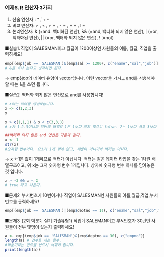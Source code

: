 ### 예제6. R 연산자 3가지 ###

1. 산술 연산자 : * / + -
2. 비교 연산자: > , < , > = , < = , = = , ! =
3. 논리연산자: & (=and. 백터화된 연산), && (=and, 백터화 되지 않은 연산), | (=or, 백터화된 연산), || (=or, 백터화 되지 않은 연산), ! (=not)

■실습1. 직업이 SALESMAN이고 월급이 1200이상인 사원들의 이름, 월급, 직업을 출력하세요!

```r
emp[(emp$job == 'SALESMAN')&(emp$sal >= 1200), c("ename","sal","job")]
# &를 하나 쓴다고 생각하면 된다.
```
→ emp$job의 데이터 유형이 vector입니다. 이런 vector을 가지고 and를 사용해야 할 때는 &을 쓰면 됩니다.

■실습2. 백터화 되지 않은 연산으로 and를 사용합니다!

```r
# x라는 백터를 생성했습니다.
x <- c(1,2,3)
x
```

```r
x > c(1,1,1) & x < c(3,3,3)
# x가 1,2,3이니까 첫번째 배열의 1은 1보다 크지 않으니 false, 2는 1보다 크고 3보다 작으니까 true, 3은 1보다 크지만 3과 같으니 false가 나온다. 이렇게 &를 사용한다. 둘다 백터이기 때문에.

##백터화 되지 않은 and 연산은 다음과 같다.
x <- 1 
str(x)
#숫자형 변수이다. 요소가 1개 밖에 없고, 배열이 아니기에 백터는 아니다.
```
→ x ←1은 값이 1개이므로 백터가 아닙니다. 백터는 같은 데이터 타입을 갖는 1차원 배열구조이고, 위 x는 그저 숫자형 변수 1개입니다. 상자에 숫자형 변수 하나를 담아놓은 것 입니다.

```r
x > -2 && x < 2
# true 라고 나온다.
```

■문제2. 부서번호가 10번이거나 직업이 SALESMAN인 사원들의 이름,월급,직업,부서번호를 출력하세요!

```r
emp[(emp$job == 'SALESMAN')|(emp$deptno == 10), c("ename","sal","job","deptno")]
```

■문제3. (2회 빅분기 실기 기출유형1) 직업이 SALEMAN이고 부서번호가 30번인 사원들이 전부 몇명이 있는지 출력하세요!

```r
a <- emp[(emp$job == 'SALESMAN')&(emp$deptno == 30), c("empno")]
length(a) # 건수를 세는 함수.
#빅분기때는 힌트를 반드시 써줘야 합니다.
print(length(a))
```
